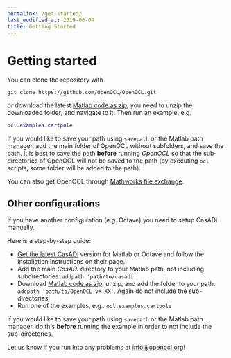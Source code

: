 ```yaml
---
permalink: /get-started/
last_modified_at: 2019-06-04
title: Getting Started
---
```


# Getting started  

You can clone the repository with 
```
git clone https://github.com/OpenOCL/OpenOCL.git
```

or download the latest [Matlab code as zip](https://github.com/OpenOCL/OpenOCL/releases/download/v6.01/OpenOCL-v6.01.zip), you need to unzip the downloaded folder, and navigate to it. Then run an example, e.g.

```m
ocl.examples.cartpole
```

If you would like to save your path using `savepath` or the Matlab path manager, add the main folder of OpenOCL without subfolders, 
and save the path. It is best to save the path **before** running *OpenOCL* so that the sub-directories of OpenOCL will not be 
saved to the path (by executing `ocl` scripts, some folder will be added to the path).

You can also get OpenOCL through [Mathworks file exchange](https://www.mathworks.com/matlabcentral/fileexchange/71566-openocl-open-optimal-control-library).

## Other configurations

If you have another configuration (e.g. Octave) you need to setup CasADi manually.  

Here is a step-by-step guide:

* [Get the latest CasADi](https://web.casadi.org/get/) version for Matlab or Octave and follow the installation instructions on their page.
* Add the main *CasADi* directory to your Matlab path, not including subdirectories: `addpath 'path/to/casadi'`
* Download [Matlab code as zip](https://github.com/OpenOCL/OpenOCL/releases/download/v6.01/OpenOCL-v6.01.zip), unzip, and add the folder to your path: `addpath 'path/to/OpenOCL-vX.XX'`. Again do not include the sub-directories!
* Run one of the examples, e.g.: `ocl.examples.cartpole`

If you would like to save your path using `savepath` or the Matlab path manager, do this **before** running the example in order to not include the sub-directories.

Let us know if you run into any problems at info@openocl.org!

